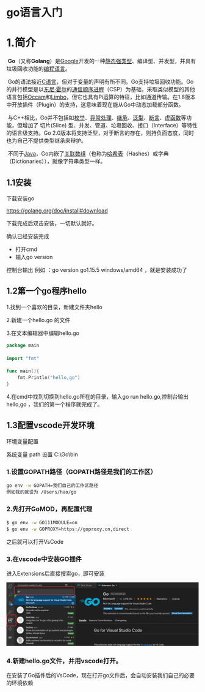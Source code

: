 # go语言入门

# 1.简介

​	**Go**（又称**Golang**）是[Google](https://baike.baidu.com/item/Google)开发的一种[静态](https://baike.baidu.com/item/静态)[强类型](https://baike.baidu.com/item/强类型)、编译型、并发型，并具有垃圾回收功能的[编程语言](https://baike.baidu.com/item/编程语言)。

​	Go的语法接近[C语言](https://baike.baidu.com/item/C语言)，但对于变量的声明有所不同。Go支持垃圾回收功能。Go的并行模型是以[东尼·霍尔](https://baike.baidu.com/item/东尼·霍尔)的[通信顺序进程](https://baike.baidu.com/item/通信顺序进程)（CSP）为基础，采取类似模型的其他语言包括[Occam](https://baike.baidu.com/item/Occam)和[Limbo](https://baike.baidu.com/item/Limbo)，但它也具有Pi运算的特征，比如通道传输。在1.8版本中开放插件（Plugin）的支持，这意味着现在能从Go中动态加载部分函数。

​	与C++相比，Go并不包括如[枚举](https://baike.baidu.com/item/枚举)、[异常处理](https://baike.baidu.com/item/异常处理)、[继承](https://baike.baidu.com/item/继承)、[泛型](https://baike.baidu.com/item/泛型)、[断言](https://baike.baidu.com/item/断言)、[虚函数](https://baike.baidu.com/item/虚函数)等功能，但增加了 切片(Slice) 型、并发、管道、垃圾回收、接口（Interface）等特性的语言级支持。Go 2.0版本将支持泛型，对于断言的存在，则持负面态度，同时也为自己不提供类型继承来辩护。

​	不同于[Java](https://baike.baidu.com/item/Java)，Go内嵌了[关联数组](https://baike.baidu.com/item/关联数组)（也称为[哈希表](https://baike.baidu.com/item/哈希表)（Hashes）或字典（Dictionaries）），就像字符串类型一样。

## 1.1安装

下载安装go

https://golang.org/doc/install#download

下载完成后双击安装，一切默认就好。

确认已经安装完成

- 打开cmd
- 输入go version

控制台输出 例如 ：go version go1.15.5 windows/amd64 ，就是安装成功了

## 1.2第一个go程序hello

1.找到一个喜欢的目录，新建文件夹hello

2.新建一个hello.go 的文件

3.在文本编辑器中编辑hello.go

```go
package main

import "fmt"

func main(){
	fmt.Println("hello,go")
}
```

4.在cmd中找到切换到hello.go所在的目录，输入go run hello.go,控制台输出 hello,go ，我们的第一个程序就完成了。

## 1.3配置vscode开发环境

环境变量配置

系统变量 path  设置   C:\Go\bin

### 1.设置GOPATH路径（GOPATH路径是我们的工作区）

```bash
go env -w GOPATH=我们自己的工作区路径
例如我的就设为 /Users/hao/go
```

### 2.先打开GoMOD，再配置代理

```bash
$ go env -w GO111MODULE=on
$ go env -w GOPROXY=https://goproxy.cn,direct
```

之后就可以打开VsCode

### 3.在vscode中安装GO插件

进入Extensions后直接搜索go，即可安装

![img](img/aHR0cHM6Ly91cGxvYWQtaW1hZ2VzLmppYW5zaHUuaW8vdXBsb2FkX2ltYWdlcy8xNTA3MjQ5OS0xMTI3ZDhhMmU1Njk4MWI3LnBuZw)

### 4.新建hello.go文件，并用vscode打开。

在安装了Go插件后的VsCode，现在打开go文件后，会自动安装我们自己的必要的环境依赖